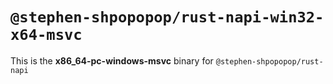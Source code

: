 # `@stephen-shpopopop/rust-napi-win32-x64-msvc`

This is the **x86_64-pc-windows-msvc** binary for `@stephen-shpopopop/rust-napi`
